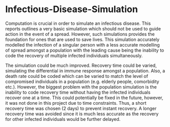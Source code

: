 # Infectious-Disease-Simulation

Computation is crucial in order to simulate an infectious disease. This reports outlines a very basic simulation which should not be used to guide action in the event of a spread. However, such simulations provides the foundation for ones that are used to save lives. This simulation accurately modelled the infection of a singular person with a less accurate modelling of spread amongst a population with the leading cause being the inability to code the recovery of multiple infected individuals simultaneously.

The simulation could be much improved. Recovery time could be varied, simulating the differential in immune response amongst a population. Also, a death rate could be coded which can be varied to match the level of compromised individuals in a population (e.g. elderly people, comorbidity etc.). However, the biggest problem with the population simulation is the inability to code recovery time without having the infected individuals recover one at a time. This could potentially be fixed in the future, however, it was not done in this project due to time constraints. Thus, a short recovery time was chosen (2 days) to prevent instant recovery. A longer recovery time was avoided since it is much less accurate as the recovery for other infected individuals would be further delayed.
